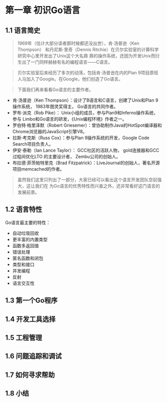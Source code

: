 # 第一章 初识Go语言
## 1.1 语言简史
> 1969年（估计大部分读者那时候都还没出世），肯·汤普逊（Ken Thompson）
和丹尼斯·里奇（Dennis Ritchie）在贝尔实验室的计算科学研究中心里开发出了Unix这个大名鼎
鼎的操作系统，还因为开发Unix而衍生出了一门同样赫赫有名的编程语言——C语言。

> 贝尔实验室后来经历了多次的动荡，包括肯·汤普逊在内的Plan 9项目原班人马加入了Google。在Google，他们创造了Go语言。

> 下面我们再来看看Go语言的主要作者。
* 肯·汤普逊（Ken Thompson）：设计了B语言和C语言，创建了Unix和Plan 9操作系统， 1983年图灵奖得主， Go语言的共同作者。
* 罗布·派克（Rob Pike）： Unix小组的成员，参与Plan9和Inferno操作系统，参与 Limbo和Go语言的研发，《Unix编程环境》作者之一。
* 罗伯特·格里泽默（Robert Griesemer）：曾协助制作Java的HotSpot编译器和Chrome浏览器的JavaScript引擎V8。
* 拉斯·考克斯（Russ Cox）：参与Plan 9操作系统的开发，Google Code Search项目负责人。
* 伊安·泰勒（Ian Lance Taylor）： GCC社区的活跃人物， gold连接器和GCC过程间优化LTO
的主要设计者， Zembu公司的创始人。
* 布拉德·菲茨帕特里克（Brad Fitzpatrick）：LiveJournal的创始人，著名开源项目memcached的作者。

>虽然我们这里只列出了一部分，大家已经可以看出这个语言开发团队空前强大，这让我们在
为Go语言的优秀特性而兴奋之外，还非常看好这门语言的发展前景。

## 1.2 语言特性
Go语言最主要的特性：
* 自动垃圾回收
* 更丰富的内置类型
* 函数多返回值
* 错误处理
* 匿名函数和闭包
* 类型和接口
* 并发编程
* 反射
* 语言交互性

## 1.3 第一个Go程序
## 1.4 开发工具选择
## 1.5 工程管理
## 1.6 问题追踪和调试
## 1.7 如何寻求帮助
## 1.8 小结
